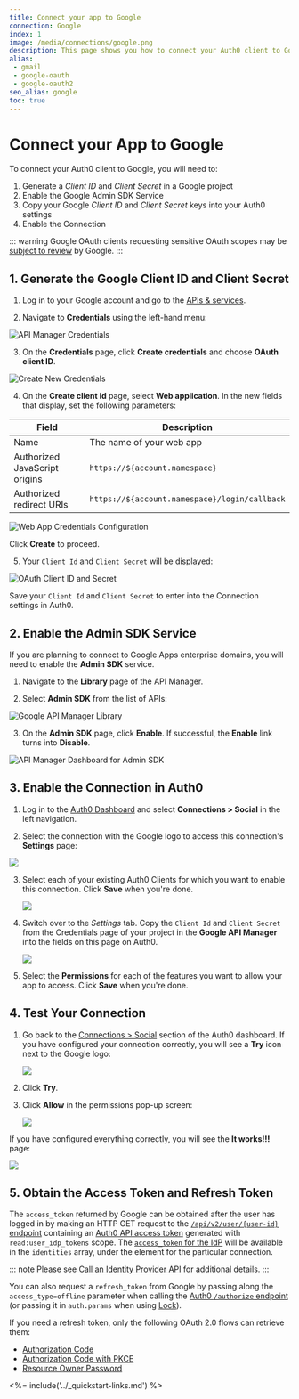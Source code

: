 ```yaml
---
title: Connect your app to Google
connection: Google
index: 1
image: /media/connections/google.png
description: This page shows you how to connect your Auth0 client to Google. You will need to generate keys, copy these into your Auth0 settings, and enable the connection.
alias:
 - gmail
 - google-oauth
 - google-oauth2
seo_alias: google
toc: true
---
```

# Connect your App to Google

To connect your Auth0 client to Google, you will need to:

1. Generate a *Client ID* and *Client Secret* in a Google project
2. Enable the Google Admin SDK Service
3. Copy your Google *Client ID* and *Client Secret* keys into your Auth0 settings
4. Enable the Connection

::: warning
Google OAuth clients requesting sensitive OAuth scopes may be [subject to review](https://developers.google.com/apps-script/guides/client-verification) by Google.
:::

## 1. Generate the Google Client ID and Client Secret

1. Log in to your Google account and go to the [APIs & services](https://console.developers.google.com/projectselector/apis/credentials).

2. Navigate to **Credentials** using the left-hand menu:

  ![API Manager Credentials](/media/articles/connections/social/google/credentials.png)

3. On the **Credentials** page, click **Create credentials** and choose **OAuth client ID**.

  ![Create New Credentials](/media/articles/connections/social/google/create-new-credentials.png)

4. On the **Create client id** page, select **Web application**. In the new fields that display, set the following parameters:

| Field | Description |
| - | - |
| Name | The name of your web app |
| Authorized JavaScript origins | `https://${account.namespace}` |
| Authorized redirect URIs | `https://${account.namespace}/login/callback` |

  ![Web App Credentials Configuration](/media/articles/connections/social/google/create-client-id-config.png)

  Click **Create** to proceed.

5. Your `Client Id` and `Client Secret` will be displayed:

  ![OAuth Client ID and Secret](/media/articles/connections/social/google/oauth-client-info.png)

  Save your `Client Id` and `Client Secret` to enter into the Connection settings in Auth0.

## 2. Enable the Admin SDK Service

If you are planning to connect to Google Apps enterprise domains, you will need to enable the **Admin SDK** service.

1. Navigate to the **Library** page of the API Manager.

2. Select **Admin SDK** from the list of APIs:

  ![Google API Manager Library](/media/articles/connections/social/google/api-manager-library.png)

3. On the **Admin SDK** page, click **Enable**. If successful, the **Enable** link turns into **Disable**.

  ![API Manager Dashboard for Admin SDK](/media/articles/connections/social/google/enable-admin-sdk.png)

## 3. Enable the Connection in Auth0

1. Log in to the [Auth0 Dashboard](${manage_url}) and select **Connections > Social** in the left navigation.

2. Select the connection with the Google logo to access this connection's **Settings** page:

  ![](/media/articles/connections/social/google/goog-settings.png)

3. Select each of your existing Auth0 Clients for which you want to enable this connection. Click **Save** when you're done.

    ![](/media/articles/connections/social/google/goog-api-aoth0-apps.png)

4. Switch over to the *Settings* tab. Copy the `Client Id` and `Client Secret` from the Credentials page of your project in the **Google API Manager** into the fields on this page on Auth0.

    ![](/media/articles/connections/social/google/goog-api-aoth0-settings.png)

5. Select the **Permissions** for each of the features you want to allow your app to access. Click **Save** when you're done.

## 4. Test Your Connection

1. Go back to the [Connections > Social](${manage_url}/#/connections/social) section of the Auth0 dashboard. If you have configured your connection correctly, you will see a **Try** icon next to the Google logo:

    ![](/media/articles/connections/social/google/goog-api-trylogo.png)

2. Click **Try**.

3. Click **Allow** in the permissions pop-up screen:

   ![](/media/articles/connections/social/google/goog-api-permit.png)

If you have configured everything correctly, you will see the **It works!!!** page:

   ![](/media/articles/connections/social/google/goog-api-works.png)

## 5. Obtain the Access Token and Refresh Token

The `access_token` returned by Google can be obtained after the user has logged in by making an HTTP GET request to the [`/api/v2/user/{user-id}` endpoint](/api/management/v2#!/Users/get_users_by_id) containing an [Auth0 API access token](https://auth0.com/docs/api/management/v2/tokens#get-a-token-manually) generated with  `read:user_idp_tokens` scope.  The [`access_token` for the IdP](https://auth0.com/docs/tokens/idp) will be available in the `identities` array, under the element for the particular connection.

::: note
Please see [Call an Identity Provider API](https://auth0.com/docs/tutorials/calling-an-external-idp-api) for additional details.
:::

You can also request a `refresh_token` from Google by passing along the `access_type=offline` parameter when calling the [Auth0 `/authorize` endpoint](https://auth0.com/docs/api/authentication#implicit-grant) (or passing it in `auth.params` when using [Lock](https://auth0.com/docs/libraries/lock/v10)).

If you need a refresh token, only the following OAuth 2.0 flows can retrieve them:

* [Authorization Code](https://auth0.com/docs/api-auth/grant/authorization-code)
* [Authorization Code with PKCE](https://auth0.com/docs/api-auth/grant/authorization-code-pkce)
* [Resource Owner Password](https://auth0.com/docs/api-auth/grant/password)

<%= include('../_quickstart-links.md') %>
